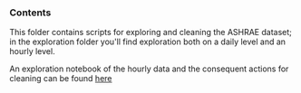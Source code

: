 ### Contents
This folder contains scripts for exploring and cleaning the ASHRAE dataset; in the exploration folder you'll find exploration both on a daily level and an hourly level. 

An exploration notebook of the hourly data and the consequent actions for cleaning can be found [here](https://github.com/michellewl/building_resilience/blob/michelle/branch2/data/ashrae/exploration/notebooks/Exploration_ASHRAE.ipynb)



